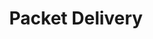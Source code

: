 ---
layout: game
title: "Packet Delivery"
platform: "Unity"
language: "C#"
permalink: /programming/games/packet_delivery.html
has_itch_link: "Yes"
youtube_link: "https://www.youtube.com/embed/3yh0G2luPNo"
project_image: "/assets/images/programming/packet_delivery.png"
project_blurb: "Packet Delivery was developed as part of my master's thesis research at the University of Nebraska-Lincoln. This game uses a postal service analogy to teach the DNS Lookup process by requiring the player to look up the characters' house addresses in order to successfully deliver the packages."
project_blurb_2: "Packet Delivery is currently being used in a study. Once the study has concluded, an updated playthrough video and a link to the game will be posted here on this page. If you wish to see a preview, I have preview videos that can be shared."
roles: "Concept design, prototyping, user interface design, programming, animations"
platform_support: "Windows 10, Mac OSX, Linux"
controls: "Mouse left click to choose options, keyboard input to type when prompted, Arrow Keys or WASD to move."
requires_privileges: "No"
actively_developing: "Yes"
what_i_learned: "So far, I've learned about the development of serious games used for educational purposes, player engagement, and design techniques to accurately reflect the target concept in an engaging manner."
---